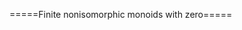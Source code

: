 =====Finite nonisomorphic monoids with zero=====
<html>
<div id="insert"></div>
<script src="http://math.chapman.edu/~jipsen/structures/ua.js"></script>
<script>init("MonZ",5,{associative:true,identity:true,zero:true})</script>
</html>